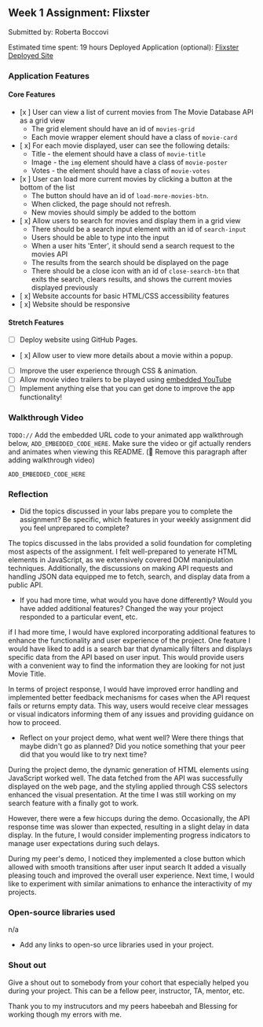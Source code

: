 

## Week 1 Assignment: Flixster

Submitted by: Roberta Boccovi

Estimated time spent: 19 hours
Deployed Application (optional): [Flixster Deployed Site](ADD_LINK_HERE)

### Application Features

#### Core Features

- [x ] User can view a list of current movies from The Movie Database API as a grid view
  - The grid element should have an id of `movies-grid`
  - Each movie wrapper element should have a class of `movie-card`
- [ x] For each movie displayed, user can see the following details:
  - Title - the element should have a class of `movie-title`
  - Image - the `img` element should have a class of `movie-poster`
  - Votes - the element should have a class of `movie-votes`
- [x ] User can load more current movies by clicking a button at the bottom of the list
  - The button should have an id of `load-more-movies-btn`.
  - When clicked, the page should not refresh.
  - New movies should simply be added to the bottom
- [ x] Allow users to search for movies and display them in a grid view
  - There should be a search input element with an id of `search-input`
  - Users should be able to type into the input
  - When a user hits 'Enter', it should send a search request to the movies API
  - The results from the search should be displayed on the page
  - There should be a close icon with an id of `close-search-btn` that exits the search, clears results, and shows the current movies displayed previously
- [ x] Website accounts for basic HTML/CSS accessibility features
- [ x] Website should be responsive

#### Stretch Features

- [ ] Deploy website using GitHub Pages.
- [ x] Allow user to view more details about a movie within a popup.
- [ ] Improve the user experience through CSS & animation.
- [ ] Allow movie video trailers to be played using [embedded YouTube](https://support.google.com/youtube/answer/171780?hl=en)
- [ ] Implement anything else that you can get done to improve the app functionality!

### Walkthrough Video

`TODO://` Add the embedded URL code to your animated app walkthrough below, `ADD_EMBEDDED_CODE_HERE`. Make sure the video or gif actually renders and animates when viewing this README. (🚫 Remove this paragraph after adding walkthrough video)

`ADD_EMBEDDED_CODE_HERE`

### Reflection

- Did the topics discussed in your labs prepare you to complete the assignment? Be specific, which features in your weekly assignment did you feel unprepared to complete?

The topics discussed in the labs provided a solid foundation for completing most aspects of the assignment. I felt well-prepared to yenerate HTML elements in JavaScript, as we extensively covered DOM manipulation techniques. Additionally, the discussions on making API requests and handling JSON data equipped me to fetch, search, and display data from a public API.

- If you had more time, what would you have done differently? Would you have added additional features? Changed the way your project responded to a particular event, etc.
  
if I had more time, I would have explored incorporating additional features to enhance the functionality and user experience of the project. One feature I would have liked to add is a search bar that dynamically filters and displays specific data from the API based on user input. This would provide users with a convenient way to find the information they are looking for not just Movie Title.

In terms of project response, I would have improved error handling and implemented better feedback mechanisms for cases when the API request fails or returns empty data. This way, users would receive clear messages or visual indicators informing them of any issues and providing guidance on how to proceed.

- Reflect on your project demo, what went well? Were there things that maybe didn't go as planned? Did you notice something that your peer did that you would like to try next time?

During the project demo, the dynamic generation of HTML elements using JavaScript worked well. The data fetched from the API was successfully displayed on the web page, and the styling applied through CSS selectors enhanced the visual presentation. At the time I was still working on my  search feature with a finally got to work.

However, there were a few hiccups during the demo. Occasionally, the API response time was slower than expected, resulting in a slight delay in data display. In the future, I would consider implementing progress indicators to manage user expectations during such delays.

During my peer's demo, I noticed they implemented a close button which allowed with smooth transitions after user input search It added a visually pleasing touch and improved the overall user experience. Next time, I would like to experiment with similar animations to enhance the interactivity  of my projects.

### Open-source libraries used

n/a 

- Add any links to open-so       urce libraries used in your project.

### Shout out

Give a shout out to somebody from your cohort that especially helped you during your project. This can be a fellow peer, instructor, TA, mentor, etc.

Thank you to my instrucutors and my peers habeebah and  Blessing for working though my errors with me.
